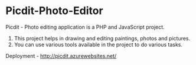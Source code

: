 # Picdit-Photo-Editor

Picdit - Photo editing application is a PHP and JavaScript project. 
1. This project helps in drawing and editing paintings, photos and pictures. 
2. You can use various tools available in the project to do various tasks.

Deployment - http://picdit.azurewebsites.net/
